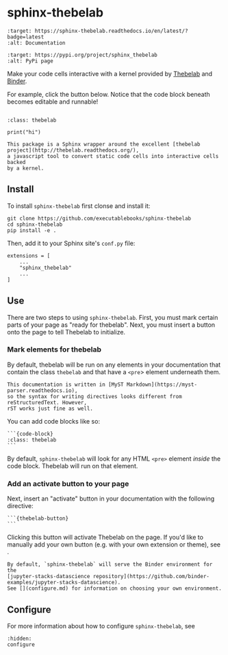 # sphinx-thebelab


```{image} https://readthedocs.org/projects/sphinx-thebelab/badge/?version=latest
:target: https://sphinx-thebelab.readthedocs.io/en/latest/?badge=latest
:alt: Documentation
```

```{image} https://img.shields.io/pypi/v/sphinx-thebelab.svg
:target: https://pypi.org/project/sphinx_thebelab
:alt: PyPi page
```

Make your code cells interactive with a kernel provided by [Thebelab](http://thebelab.readthedocs.org/)
and [Binder](https://mybinder.org).

For example, click the button below. Notice that the code block beneath becomes
editable and runnable!

```{thebelab-button} Launch thebelab
```

```{code-block}
:class: thebelab

print("hi")
```

```{note}
This package is a Sphinx wrapper around the excellent [thebelab project](http://thebelab.readthedocs.org/),
a javascript tool to convert static code cells into interactive cells backed
by a kernel.
```

## Install

To install `sphinx-thebelab` first clonse and install it:

```
git clone https://github.com/executablebooks/sphinx-thebelab
cd sphinx-thebelab
pip install -e .
```

Then, add it to your Sphinx site's `conf.py` file:

```
extensions = [
    ...
    "sphinx_thebelab"
    ...
]
```

## Use

There are two steps to using `sphinx-thebelab`. First, you must mark certain
parts of your page as "ready for thebelab". Next, you must insert a button onto
the page to tell Thebelab to initialize.

### Mark elements for thebelab

By default, thebelab will be run on any elements in your documentation that contain
the class `thebelab` and that have a `<pre`> element underneath them.

```{note}
This documentation is written in [MyST Markdown](https://myst-parser.readthedocs.io),
so the syntax for writing directives looks different from reStructuredText. However,
rST works just fine as well.
```

You can add code blocks like so:

````
```{code-block}
:class: thebelab
```
````

By default, `sphinx-thebelab` will look for any HTML `<pre>` element *inside* the code
block. Thebelab will run on that element.

### Add an activate button to your page

Next, insert an "activate" button in your documentation with the following
directive:

````
```{thebelab-button}
```
````

Clicking this button will activate Thebelab on the page. If you'd like to manually
add your own button (e.g. with your own extension or theme), see [](add-custom-button).

```{note}
By default, `sphinx-thebelab` will serve the Binder environment for the
[jupyter-stacks-datascience repository](https://github.com/binder-examples/jupyter-stacks-datascience).
See [](configure.md) for information on choosing your own environment.
```

## Configure

For more information about how to configure `sphinx-thebelab`, see [](configure.md)

```{toctree}
:hidden:
configure
```

